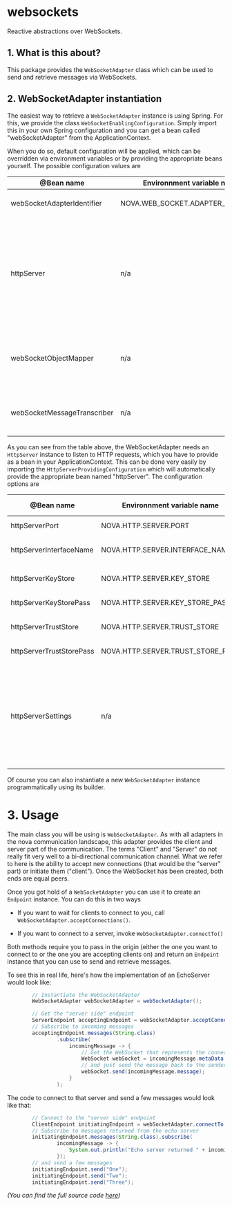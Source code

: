 websockets
=========

Reactive abstractions over WebSockets.

## 1. What is this about?
This package provides the ```WebSocketAdapter``` class which can be used to 
send and retrieve messages via WebSockets.

## 2. WebSocketAdapter instantiation

The easiest way to retrieve a ```WebSocketAdapter``` instance is using Spring. For this, we provide
the class ```WebSocketEnablingConfiguration```. Simply import this in your own Spring configuration
and you can get a bean called "webSocketAdapter" from the ApplicationContext.

When you do so, default configuration will be applied, which can be overridden via
environment variables or by providing the appropriate beans yourself. The possible
configuration values are


  | @Bean name                         | Environnment variable name                   | Description                                              | Default value |
  |------------------------------------|----------------------------------------------|----------------------------------------------------------|---------------|
  | webSocketAdapterIdentifier         | NOVA.WEB_SOCKET.ADAPTER_IDENTIFIER           | the identifier to assign to the HttpAdapter.             | <null> |
  | | | | |
  | httpServer                         | n/a                                          | the ```HttpServer``` instance, handling the incoming communication. This is an optional bean. If not provided, the HttpAdapter can only be used in client mode.| <null> |
  | webSocketObjectMapper              | n/a                                          | the ObjectMapper to use when transcribing incoming / outgoing messages| default ObjectMapper, for details see [here](../comm/README.md) |
  | webSocketMessageTranscriber        | n/a                                          | the transcriber to use for incoming / outgoing messages  | default transcriber, for details see [here](../comm/README.md) |

As you can see from the table above, the WebSocketAdapter needs an ```HttpServer``` instance to listen to HTTP requests, which 
you have to provide as a bean in your ApplicationContext. This can be done very easily 
by importing the ```HttpServerProvidingConfiguration``` which will automatically provide the appropriate bean named "httpServer". 
The configuration options are  
   
  | @Bean name                         | Environnment variable name                   | Description                                              | Default value |
  |------------------------------------|----------------------------------------------|----------------------------------------------------------|---------------|
  | httpServerPort                     | NOVA.HTTP.SERVER.PORT                        | the port, the HTTP server listens on                     | 10000         |
  | httpServerInterfaceName            | NOVA.HTTP.SERVER.INTERFACE_NAME              | the interface, the HTTP server listens on                | "0.0.0.0"     |
  | httpServerKeyStore                 | NOVA.HTTP.SERVER.KEY_STORE                   | the keystore to use. Switches on SSL                     | <null>        |
  | httpServerKeyStorePass             | NOVA.HTTP.SERVER.KEY_STORE_PASS              | the password for the keystore                            | <null>        |
  | httpServerTrustStore               | NOVA.HTTP.SERVER.TRUST_STORE                 | the truststore to use to validate clients                | <null>        |
  | httpServerTrustStorePass           | NOVA.HTTP.SERVER.TRUST_STORE_PASS            | the password for the trust store                         | <null>        |
  | | | | |
  | httpServerSettings                 | n/a                                          | an ```HttpServerSettings``` instance, containing all aforementioned config values. Handy if you want to read the configuration or override multiple defaults programmatically. |  |
   
Of course you can also instantiate a new ```WebSocketAdapter``` instance programmatically using its builder. 

# 3. Usage

The main class you will be using is ```WebSocketAdapter```. As with all adapters in the
nova communication landscape, this adapter provides the client and server part of the 
communication.  The terms "Client" and "Server" do not really fit very well to a 
bi-directional communication channel. What we refer to here is the ability to accept
new connections (that would be the "server" part) or initiate them ("client"). Once
the WebSocket has been created, both ends are equal peers.

Once you got hold of a ```WebSocketAdapter``` you can use it to create an ```Endpoint``` instance. You 
can do this in two ways

* If you want to wait for clients to connect to you, call ```WebSocketAdapter.acceptConnections()```. 

* If you want to connect to a server, invoke ```WebSocketAdapter.connectTo()```

Both methods require you to pass in the origin (either the one you want to connect to or the
one you are accepting clients on) and return an ```Endpoint``` instance that you can use to send and 
retrieve messages.

To see this in real life, here's how the implementation of an EchoServer would look like:

```Java
        // Instantiate the WebSocketAdapter
        WebSocketAdapter webSocketAdapter = webSocketAdapter();

        // Get the "server side" endpoint
        ServerEndpoint acceptingEndpoint = webSocketAdapter.acceptConnections("/echo");
        // Subscribe to incoming messages
        acceptingEndpoint.messages(String.class)
                .subscribe(
                    incomingMessage -> {
                        // Get the WebSocket that represents the connection to the sender
                        WebSocket webSocket = incomingMessage.metaData.details.webSocket;
                        // and just send the message back to the sender
                        webSocket.send(incomingMessage.message);
                    }
                );
```

The code to connect to that server and send a few messages would look like that:

```Java
        // Connect to the "server side" endpoint
        ClientEndpoint initiatingEndpoint = webSocketAdapter.connectTo("ws://127.0.0.1:10000/echo");
        // Subscribe to messages returned from the echo server
        initiatingEndpoint.messages(String.class).subscribe(
                incomingMessage -> {
                    System.out.println("Echo server returned " + incomingMessage.message);
                });
        // and send a few messages
        initiatingEndpoint.send("One");
        initiatingEndpoint.send("Two");
        initiatingEndpoint.send("Three");
```
_(You can find the full source code [here](./src/test/java/examples/EchoServer.java/README.md))_
